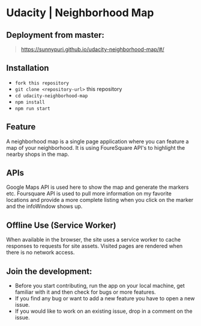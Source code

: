 # Udacity | Neighborhood Map

## Deployment from master:
>   https://sunnypuri.github.io/udacity-neighborhood-map/#/

## Installation

* `fork this repository`
* `git clone <repository-url>` this repository
* `cd udacity-neighborhood-map`
* `npm install`
* `npm run start`

## Feature

A neighborhood map is a single page application where you can feature a map of your neighborhood. It is using FoureSquare API's to highlight the nearby shops in the map.

## APIs
Google Maps API is used here to show the map and generate the markers etc.
Foursquare API is used to pull more information on my favorite locations and provide a more complete listing when you click on the marker and the infoWindow shows up.

## Offline Use (Service Worker)
When available in the browser, the site uses a service worker to cache responses to requests for site assets. Visited pages are rendered when there is no network access.

## Join the development:

* Before you start contributing, run the app on your local machine, get familiar with it and then check for bugs 
or more features.
* If you find any bug or want to add a new feature you have to open a new issue.
* If you would like to work on an existing issue, drop in a comment on the issue.
